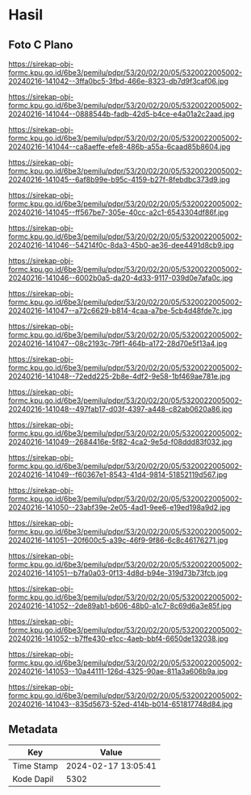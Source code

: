 # Hasil

## Foto C Plano

https://sirekap-obj-formc.kpu.go.id/6be3/pemilu/pdpr/53/20/02/20/05/5320022005002-20240216-141042--3ffa0bc5-3fbd-466e-8323-db7d9f3caf06.jpg

https://sirekap-obj-formc.kpu.go.id/6be3/pemilu/pdpr/53/20/02/20/05/5320022005002-20240216-141044--0888544b-fadb-42d5-b4ce-e4a01a2c2aad.jpg

https://sirekap-obj-formc.kpu.go.id/6be3/pemilu/pdpr/53/20/02/20/05/5320022005002-20240216-141044--ca8aeffe-efe8-486b-a55a-6caad85b8604.jpg

https://sirekap-obj-formc.kpu.go.id/6be3/pemilu/pdpr/53/20/02/20/05/5320022005002-20240216-141045--6af8b99e-b95c-4159-b27f-8febdbc373d9.jpg

https://sirekap-obj-formc.kpu.go.id/6be3/pemilu/pdpr/53/20/02/20/05/5320022005002-20240216-141045--ff567be7-305e-40cc-a2c1-6543304df86f.jpg

https://sirekap-obj-formc.kpu.go.id/6be3/pemilu/pdpr/53/20/02/20/05/5320022005002-20240216-141046--54214f0c-8da3-45b0-ae36-dee4491d8cb9.jpg

https://sirekap-obj-formc.kpu.go.id/6be3/pemilu/pdpr/53/20/02/20/05/5320022005002-20240216-141046--6002b0a5-da20-4d33-9117-039d0e7afa0c.jpg

https://sirekap-obj-formc.kpu.go.id/6be3/pemilu/pdpr/53/20/02/20/05/5320022005002-20240216-141047--a72c6629-b814-4caa-a7be-5cb4d48fde7c.jpg

https://sirekap-obj-formc.kpu.go.id/6be3/pemilu/pdpr/53/20/02/20/05/5320022005002-20240216-141047--08c2193c-79f1-464b-a172-28d70e5f13a4.jpg

https://sirekap-obj-formc.kpu.go.id/6be3/pemilu/pdpr/53/20/02/20/05/5320022005002-20240216-141048--72edd225-2b8e-4df2-9e58-1bf469ae781e.jpg

https://sirekap-obj-formc.kpu.go.id/6be3/pemilu/pdpr/53/20/02/20/05/5320022005002-20240216-141048--497fab17-d03f-4397-a448-c82ab0620a86.jpg

https://sirekap-obj-formc.kpu.go.id/6be3/pemilu/pdpr/53/20/02/20/05/5320022005002-20240216-141049--2684416e-5f82-4ca2-9e5d-f08ddd83f032.jpg

https://sirekap-obj-formc.kpu.go.id/6be3/pemilu/pdpr/53/20/02/20/05/5320022005002-20240216-141049--f60367e1-8543-41d4-9814-51852119d567.jpg

https://sirekap-obj-formc.kpu.go.id/6be3/pemilu/pdpr/53/20/02/20/05/5320022005002-20240216-141050--23abf39e-2e05-4ad1-9ee6-e19ed198a9d2.jpg

https://sirekap-obj-formc.kpu.go.id/6be3/pemilu/pdpr/53/20/02/20/05/5320022005002-20240216-141051--20f600c5-a39c-46f9-9f86-6c8c46176271.jpg

https://sirekap-obj-formc.kpu.go.id/6be3/pemilu/pdpr/53/20/02/20/05/5320022005002-20240216-141051--b7fa0a03-0f13-4d8d-b94e-319d73b73fcb.jpg

https://sirekap-obj-formc.kpu.go.id/6be3/pemilu/pdpr/53/20/02/20/05/5320022005002-20240216-141052--2de89ab1-b606-48b0-a1c7-8c69d6a3e85f.jpg

https://sirekap-obj-formc.kpu.go.id/6be3/pemilu/pdpr/53/20/02/20/05/5320022005002-20240216-141052--b7ffe430-e1cc-4aeb-bbf4-6650de132038.jpg

https://sirekap-obj-formc.kpu.go.id/6be3/pemilu/pdpr/53/20/02/20/05/5320022005002-20240216-141053--10a44111-126d-4325-90ae-811a3a606b9a.jpg

https://sirekap-obj-formc.kpu.go.id/6be3/pemilu/pdpr/53/20/02/20/05/5320022005002-20240216-141043--835d5673-52ed-414b-b014-651817748d84.jpg


## Metadata

| Key        | Value               |
| ---------- | ------------------- |
| Time Stamp | 2024-02-17 13:05:41 |
| Kode Dapil | 5302                |



